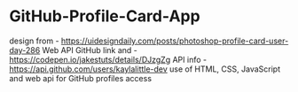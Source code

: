 # GitHub-Profile-Card-App

design from - https://uidesigndaily.com/posts/photoshop-profile-card-user-day-286
Web API GitHub link and  - https://codepen.io/jakestuts/details/DJzgZg
API info - https://api.github.com/users/kaylalittle-dev
use of HTML, CSS, JavaScript and web api for GitHub profiles access
